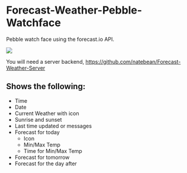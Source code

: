 Forecast-Weather-Pebble-Watchface
=================================

Pebble watch face using the forecast.io API.


<img src="http://natebean.info/pebble_screen_shot.png">

You will need a server backend, https://github.com/natebean/Forecast-Weather-Server

Shows the following:
--------------------
  * Time
  * Date
  * Current Weather with icon
  * Sunrise and sunset
  * Last time updated or messages
  * Forecast for today
     * Icon
     * Min/Max Temp
     * Time for Min/Max Temp
  * Forecast for tomorrow
  * Forecast for the day after

